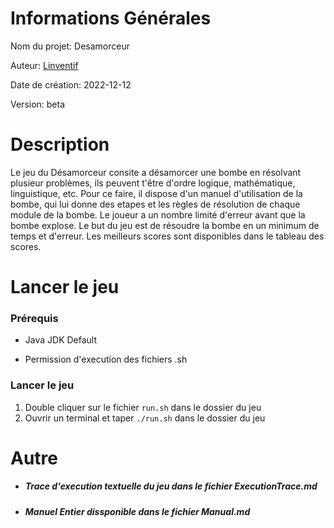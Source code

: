 # Informations Générales

Nom du projet: Desamorceur

Auteur: [Linventif](https://github.com/linventif)

Date de création: 2022-12-12

Version: beta

# Description

Le jeu du Désamorceur consite a désamorcer une bombe en résolvant plusieur problèmes, ils peuvent t'être d'ordre logique, mathématique, linguistique, etc. Pour ce faire, il dispose d'un manuel d'utilisation de la bombe, qui lui donne des etapes et les règles de résolution de chaque module de la bombe. Le joueur a un nombre limité d'erreur avant que la bombe explose. Le but du jeu est de résoudre la bombe en un minimum de temps et d'erreur. Les meilleurs scores sont disponibles dans le tableau des scores.

# Lancer le jeu

### Prérequis

- Java JDK Default

- Permission d'execution des fichiers .sh

### Lancer le jeu

1. Double cliquer sur le fichier `run.sh` dans le dossier du jeu
2. Ouvrir un terminal et taper `./run.sh` dans le dossier du jeu

# Autre

 - ##### Trace d'execution textuelle du jeu dans le fichier ExecutionTrace.md

- ##### Manuel Entier dissponible dans le fichier Manual.md